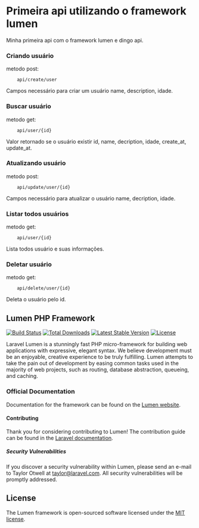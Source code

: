 # Primeira api utilizando o framework lumen

Minha primeira api com o framework lumen e dingo api.

### Criando usuário
metodo post:
```
    api/create/user
```

Campos necessário para criar um usuário name, description, idade.

### Buscar usuário

metodo get: 
```
    api/user/{id}
```
Valor retornado se o usuário existir id, name, decription, idade, create_at, update_at.

### Atualizando usuário

metodo post:
```
    api/update/user/{id}
```
Campos necessário para atualizar o usuário name, decription, idade.

### Listar todos usuários

metodo get:
```
    api/user/{id}
```

Lista todos usuário e suas informações.

### Deletar usuário

metodo get:
```
    api/delete/user/{id}
```

Deleta o usuário pelo id.
## Lumen PHP Framework

[![Build Status](https://travis-ci.org/laravel/lumen-framework.svg)](https://travis-ci.org/laravel/lumen-framework)
[![Total Downloads](https://img.shields.io/packagist/dt/laravel/framework)](https://packagist.org/packages/laravel/lumen-framework)
[![Latest Stable Version](https://img.shields.io/packagist/v/laravel/framework)](https://packagist.org/packages/laravel/lumen-framework)
[![License](https://img.shields.io/packagist/l/laravel/framework)](https://packagist.org/packages/laravel/lumen-framework)

Laravel Lumen is a stunningly fast PHP micro-framework for building web applications with expressive, elegant syntax. We believe development must be an enjoyable, creative experience to be truly fulfilling. Lumen attempts to take the pain out of development by easing common tasks used in the majority of web projects, such as routing, database abstraction, queueing, and caching.

### Official Documentation

Documentation for the framework can be found on the [Lumen website](https://lumen.laravel.com/docs).

#### Contributing

Thank you for considering contributing to Lumen! The contribution guide can be found in the [Laravel documentation](https://laravel.com/docs/contributions).

##### Security Vulnerabilities

If you discover a security vulnerability within Lumen, please send an e-mail to Taylor Otwell at taylor@laravel.com. All security vulnerabilities will be promptly addressed.

## License

The Lumen framework is open-sourced software licensed under the [MIT license](https://opensource.org/licenses/MIT).

